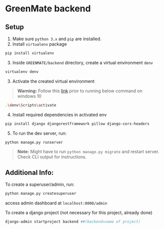 # GreenMate backend 

## Setup 

1. Make sure `python 3.x` and `pip` are installed. 
2. Install `virtualenv` package

```bash
pip install virtualenv
```

3. Inside `GREENMATE/backend` directory, create a virtual environment `denv`

```bash
virtualenv denv
```
3. Activate the created virtual environment
>**Warning:**
> Follow this [link](https://stackoverflow.com/questions/4037939/powershell-says-execution-of-scripts-is-disabled-on-this-system) prior to running below command on windows 10

```bash
.\denv\Scripts\activate
```
4. Install required dependencies in activated env

```bash
pip install django djangorestframework pillow django-cors-headers
```
5. To run the dev server, run: 
```bash
python manage.py runserver
```
>**Note:** 
>Might have to run `python manage.py migrate` and restart server. Check CLI output for instructions.

## Additional Info: 

To create a superuser/admin, run:
```bash
python manage.py createsuperuser
```
access admin dashboard at `localhost:8000/admin`

To create a django project (not necessary for this project, already done)
```bash
django-admin startproject backend ##(backend=name of project)
```
